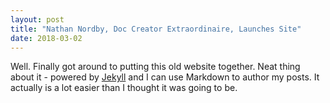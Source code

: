 ```yaml
---
layout: post
title: "Nathan Nordby, Doc Creator Extraordinaire, Launches Site"
date: 2018-03-02
---
```


Well. Finally got around to putting this old website together. Neat thing about it - powered by [Jekyll](http://jekyllrb.com) and I can use Markdown to author my posts. It actually is a lot easier than I thought it was going to be.
